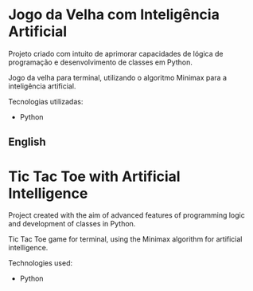 # Jogo da Velha com Inteligência Artificial

<body>
    <p>Projeto criado com intuito de aprimorar capacidades de lógica de programação e desenvolvimento de classes em Python.</p>
    <p>Jogo da velha para terminal, utilizando o algoritmo Minimax para a inteligência artificial.</p>
    <p>Tecnologias utilizadas:</p>
<ul>
    <li>
        <p>Python</p>
    </li>
</ul>
</body>

<h2>English</h2>

# Tic Tac Toe with Artificial Intelligence

<body>
    <p>Project created with the aim of advanced features of programming logic and development of classes in Python.</p>
    <p>Tic Tac Toe game for terminal, using the Minimax algorithm for artificial intelligence.</p>
    <p>Technologies used:</p>
<ul>
    <li>
        <p>Python</p>
    </li>
</ul>
</body>